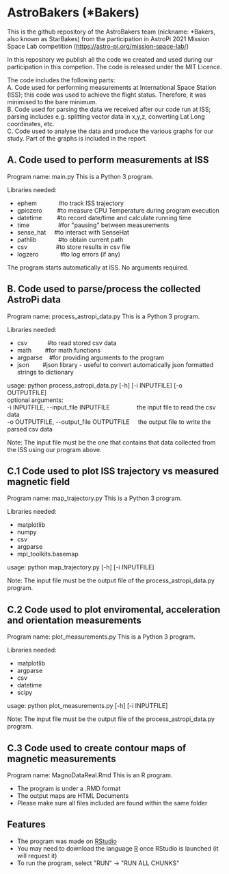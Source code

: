 # AstroBakers (*Bakers)
This is the github repository of the AstroBakers team (nickname: *Bakers, also known as StarBakes) from the participation in AstroPi 2021 Mission Space Lab competition (https://astro-pi.org/mission-space-lab/)

In this repository we publish all the code we created and used during our participation in this competion. 
The code is released under the MIT Licence. 

The code includes the following parts:  
A. Code used for performing measurements at International Space Station (ISS); this code was used to achieve the flight status. Therefore, it was minimised to the bare minimum.  
B. Code used for parsing the data we received after our code run at ISS; parsing includes e.g. splitting vector data in x,y,z, converting Lat Long coordinates, etc.   
C. Code used to analyse the data and produce the various graphs for our study. Part of the graphs is included in the report.  

A. Code used to perform measurements at ISS
-------------------------------------------
Program name: main.py
This is a Python 3 program. 

Libraries needed: 
- ephem &nbsp;&nbsp;&nbsp;&nbsp;&nbsp;&nbsp;&nbsp;&nbsp;&nbsp;&nbsp;&nbsp;&nbsp;#to track ISS trajectory
- gpiozero &nbsp;&nbsp;&nbsp;&nbsp;&nbsp;&nbsp;&nbsp;&nbsp;#to measure CPU Temperature during program execution 
- datetime &nbsp;&nbsp;&nbsp;&nbsp;&nbsp;&nbsp;&nbsp;&nbsp;#to record date/time and calculate running time
- time &nbsp;&nbsp;&nbsp;&nbsp;&nbsp;&nbsp;&nbsp;&nbsp;&nbsp;&nbsp;&nbsp;&nbsp;&nbsp;&nbsp;&nbsp;&nbsp;#for "pausing" between measurements
- sense_hat &nbsp;&nbsp;&nbsp;&nbsp;#to interact with SenseHat
- pathlib &nbsp;&nbsp;&nbsp;&nbsp;&nbsp;&nbsp;&nbsp;&nbsp;&nbsp;&nbsp;&nbsp;&nbsp;#to obtain current path
- csv &nbsp;&nbsp;&nbsp;&nbsp;&nbsp;&nbsp;&nbsp;&nbsp;&nbsp;&nbsp;&nbsp;&nbsp;&nbsp;&nbsp;&nbsp;&nbsp;#to store results in csv file 
- logzero &nbsp;&nbsp;&nbsp;&nbsp;&nbsp;&nbsp;&nbsp;&nbsp;&nbsp;&nbsp;&nbsp;&nbsp;#to log errors (if any)

The program starts automatically at ISS. No arguments required. 

B. Code used to parse/process the collected AstroPi data
--------------------------------------------------------
Program name: process_astropi_data.py
This is a Python 3 program.

Libraries needed:
- csv&nbsp;&nbsp;&nbsp;&nbsp;&nbsp;&nbsp;&nbsp;&nbsp;&nbsp;&nbsp;&nbsp;&nbsp;#to read stored csv data
- math&nbsp;&nbsp;&nbsp;&nbsp;&nbsp;&nbsp;&nbsp;&nbsp;#for math functions
- argparse&nbsp;&nbsp;&nbsp;&nbsp;#for providing arguments to the program
- json&nbsp;&nbsp;&nbsp;&nbsp;&nbsp;&nbsp;&nbsp;&nbsp;#json library - useful to convert automatically json formatted strings to dictionary

usage: python process_astropi_data.py [-h] [-i INPUTFILE] [-o OUTPUTFILE]
<br /> 
optional arguments:<br /> 
  -i INPUTFILE, --input_file INPUTFILE&nbsp;&nbsp;&nbsp;&nbsp;&nbsp;&nbsp;&nbsp;&nbsp;&nbsp;&nbsp;&nbsp;&nbsp;&nbsp;&nbsp;&nbsp;&nbsp;the input file to read the csv data<br /> 
  -o OUTPUTFILE, --output_file OUTPUTFILE&nbsp;&nbsp;&nbsp;&nbsp;&nbsp;the output file to write the parsed csv data

Note: The input file must be the one that contains that data collected from the ISS using our program above. 

C.1 Code used to plot ISS trajectory vs measured magnetic field
---------------------------------------------------------------
Program name: map_trajectory.py
This is a Python 3 program. 

Libraries needed:
- matplotlib
- numpy
- csv
- argparse
- mpl_toolkits.basemap

usage: python map_trajectory.py [-h] [-i INPUTFILE] 

Note: The input file must be the output file of the process_astropi_data.py program.

C.2 Code used to plot enviromental, acceleration and orientation measurements  
-----------------------------------------------------------------------------
Program name: plot_measurements.py
This is a Python 3 program. 

Libraries needed:
- matplotlib
- argparse
- csv
- datetime
- scipy

usage: python plot_measurements.py [-h] [-i INPUTFILE]

Note: The input file must be the output file of the process_astropi_data.py program.

C.3 Code used to create contour maps of magnetic measurements  
-------------------------------------------------------------
Program name: MagnoDataReal.Rmd
This is an R program. 

- The program is under a .RMD format
- The output maps are HTML Documents
- Please make sure all files included are found within the same folder

## Features
- The program was made on [RStudio](https://www.rstudio.com/products/rstudio/download)
- You may need to download the language [R](https://www.r-project.org/) once RStudio is launched (it will request it)
- To run the program, select "RUN" -> "RUN ALL CHUNKS"

